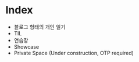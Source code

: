 # Index

- 블로그 형태의 개인 일기
- TIL
- 연습장
- Showcase
- Private Space (Under construction, OTP required)

